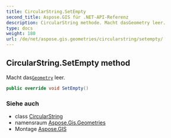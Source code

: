 ```yaml
---
title: CircularString.SetEmpty
second_title: Aspose.GIS für .NET-API-Referenz
description: CircularString methode. Macht dasGeometry leer.
type: docs
weight: 180
url: /de/net/aspose.gis.geometries/circularstring/setempty/
---
```

## CircularString.SetEmpty method

Macht das[`Geometry`](../../geometry/) leer.

```csharp
public override void SetEmpty()
```

### Siehe auch

* class [CircularString](../)
* namensraum [Aspose.Gis.Geometries](../../circularstring/)
* Montage [Aspose.GIS](../../../)


